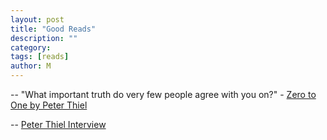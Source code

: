 ```yaml
---
layout: post
title: "Good Reads"
description: ""
category: 
tags: [reads]
author: M
---
```


-- "What important truth do very few people agree with you on?" - 
[Zero to One by Peter Thiel](https://play.google.com/store/books/details?id=ZH4oAwAAQBAJ) 


-- [Peter Thiel Interview](http://www.vox.com/2014/11/14/7213833/peter-thiel-palantir-paypal)
